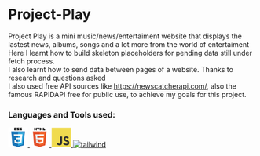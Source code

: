 # Project-Play
Project Play is a mini music/news/entertaiment website that displays the lastest news, albums, songs and a lot more from the world of entertaiment
<br>
Here I learnt how to build skeleton placeholders for pending data still under fetch process. <br>
I also learnt how to send data between pages of a website. Thanks to research and questions asked <br>
I also used free API sources like <a href="https://newscatcherapi.com/">https://newscatcherapi.com/</a>, also the famous RAPIDAPI free for public use, to achieve my goals for this project. 


<h3 align="left">Languages and Tools used:</h3>
<p align="left"> <a href="https://www.w3schools.com/css/" target="_blank" rel="noreferrer"> <img src="https://raw.githubusercontent.com/devicons/devicon/master/icons/css3/css3-original-wordmark.svg" alt="css3" width="40" height="40"/> </a> <a href="https://www.w3.org/html/" target="_blank" rel="noreferrer"> <img src="https://raw.githubusercontent.com/devicons/devicon/master/icons/html5/html5-original-wordmark.svg" alt="html5" width="40" height="40"/> </a> <a href="https://developer.mozilla.org/en-US/docs/Web/JavaScript" target="_blank" rel="noreferrer"> <img src="https://raw.githubusercontent.com/devicons/devicon/master/icons/javascript/javascript-original.svg" alt="javascript" width="40" height="40"/> </a> <a href="https://tailwindcss.com/" target="_blank" rel="noreferrer"> <img src="https://www.vectorlogo.zone/logos/tailwindcss/tailwindcss-icon.svg" alt="tailwind" width="40" height="40"/> </a> </p>
